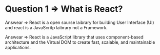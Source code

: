 # Question 1 ⇒ What is React?

Answear ⇒ React is a open sourse laibrary for building User Interface (UI)  and react is a JavaScritp laibrary not a Framework.

Answear ⇒ React is a JavaScript library that uses component-based architecture and the Virtual DOM to create fast, scalable, and maintainable applications.